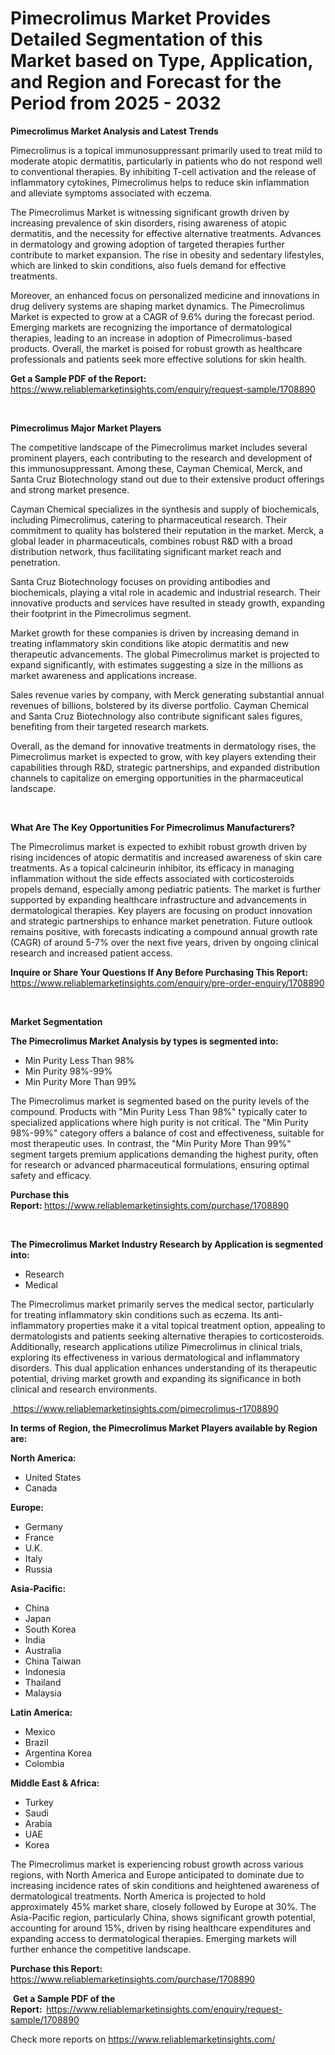 <p><h1>Pimecrolimus Market Provides Detailed Segmentation of this Market based on Type, Application, and Region and Forecast for the Period from 2025 - 2032</h1></p><p><strong>Pimecrolimus Market Analysis and Latest Trends</strong></p>
<p><p>Pimecrolimus is a topical immunosuppressant primarily used to treat mild to moderate atopic dermatitis, particularly in patients who do not respond well to conventional therapies. By inhibiting T-cell activation and the release of inflammatory cytokines, Pimecrolimus helps to reduce skin inflammation and alleviate symptoms associated with eczema.</p><p>The Pimecrolimus Market is witnessing significant growth driven by increasing prevalence of skin disorders, rising awareness of atopic dermatitis, and the necessity for effective alternative treatments. Advances in dermatology and growing adoption of targeted therapies further contribute to market expansion. The rise in obesity and sedentary lifestyles, which are linked to skin conditions, also fuels demand for effective treatments.</p><p>Moreover, an enhanced focus on personalized medicine and innovations in drug delivery systems are shaping market dynamics. The Pimecrolimus Market is expected to grow at a CAGR of 9.6% during the forecast period. Emerging markets are recognizing the importance of dermatological therapies, leading to an increase in adoption of Pimecrolimus-based products. Overall, the market is poised for robust growth as healthcare professionals and patients seek more effective solutions for skin health.</p></p>
<p><strong>Get a Sample PDF of the Report:&nbsp;</strong> <a href="https://www.reliablemarketinsights.com/enquiry/request-sample/1708890?utm_campaign=2756&utm_medium=2&utm_source=Github&utm_content=ia&utm_term=27032025&utm_id=pimecrolimus">https://www.reliablemarketinsights.com/enquiry/request-sample/1708890</a></p>
<p>&nbsp;</p>
<p><strong>Pimecrolimus Major Market Players</strong></p>
<p><p>The competitive landscape of the Pimecrolimus market includes several prominent players, each contributing to the research and development of this immunosuppressant. Among these, Cayman Chemical, Merck, and Santa Cruz Biotechnology stand out due to their extensive product offerings and strong market presence.</p><p>Cayman Chemical specializes in the synthesis and supply of biochemicals, including Pimecrolimus, catering to pharmaceutical research. Their commitment to quality has bolstered their reputation in the market. Merck, a global leader in pharmaceuticals, combines robust R&D with a broad distribution network, thus facilitating significant market reach and penetration.</p><p>Santa Cruz Biotechnology focuses on providing antibodies and biochemicals, playing a vital role in academic and industrial research. Their innovative products and services have resulted in steady growth, expanding their footprint in the Pimecrolimus segment.</p><p>Market growth for these companies is driven by increasing demand in treating inflammatory skin conditions like atopic dermatitis and new therapeutic advancements. The global Pimecrolimus market is projected to expand significantly, with estimates suggesting a size in the millions as market awareness and applications increase. </p><p>Sales revenue varies by company, with Merck generating substantial annual revenues of billions, bolstered by its diverse portfolio. Cayman Chemical and Santa Cruz Biotechnology also contribute significant sales figures, benefiting from their targeted research markets.</p><p>Overall, as the demand for innovative treatments in dermatology rises, the Pimecrolimus market is expected to grow, with key players extending their capabilities through R&D, strategic partnerships, and expanded distribution channels to capitalize on emerging opportunities in the pharmaceutical landscape.</p></p>
<p>&nbsp;</p>
<p><strong>What Are The Key Opportunities For Pimecrolimus Manufacturers?</strong></p>
<p><p>The Pimecrolimus market is expected to exhibit robust growth driven by rising incidences of atopic dermatitis and increased awareness of skin care treatments. As a topical calcineurin inhibitor, its efficacy in managing inflammation without the side effects associated with corticosteroids propels demand, especially among pediatric patients. The market is further supported by expanding healthcare infrastructure and advancements in dermatological therapies. Key players are focusing on product innovation and strategic partnerships to enhance market penetration. Future outlook remains positive, with forecasts indicating a compound annual growth rate (CAGR) of around 5-7% over the next five years, driven by ongoing clinical research and increased patient access.</p></p>
<p><strong>Inquire or Share Your Questions If Any Before Purchasing This Report:</strong> <a href="https://www.reliablemarketinsights.com/enquiry/pre-order-enquiry/1708890?utm_campaign=2756&utm_medium=2&utm_source=Github&utm_content=ia&utm_term=27032025&utm_id=pimecrolimus">https://www.reliablemarketinsights.com/enquiry/pre-order-enquiry/1708890</a></p>
<p>&nbsp;</p>
<p><strong>Market Segmentation</strong></p>
<p><strong>The Pimecrolimus Market Analysis by types is segmented into:</strong></p>
<p><ul><li>Min Purity Less Than 98%</li><li>Min Purity 98%-99%</li><li>Min Purity More Than 99%</li></ul></p>
<p><p>The Pimecrolimus market is segmented based on the purity levels of the compound. Products with "Min Purity Less Than 98%" typically cater to specialized applications where high purity is not critical. The "Min Purity 98%-99%" category offers a balance of cost and effectiveness, suitable for most therapeutic uses. In contrast, the "Min Purity More Than 99%" segment targets premium applications demanding the highest purity, often for research or advanced pharmaceutical formulations, ensuring optimal safety and efficacy.</p></p>
<p><strong>Purchase this Report:&nbsp;</strong><a href="https://www.reliablemarketinsights.com/purchase/1708890?utm_campaign=2756&utm_medium=2&utm_source=Github&utm_content=ia&utm_term=27032025&utm_id=pimecrolimus">https://www.reliablemarketinsights.com/purchase/1708890</a></p>
<p>&nbsp;</p>
<p><strong>The Pimecrolimus Market Industry Research by Application is segmented into:</strong></p>
<p><ul><li>Research</li><li>Medical</li></ul></p>
<p><p>The Pimecrolimus market primarily serves the medical sector, particularly for treating inflammatory skin conditions such as eczema. Its anti-inflammatory properties make it a vital topical treatment option, appealing to dermatologists and patients seeking alternative therapies to corticosteroids. Additionally, research applications utilize Pimecrolimus in clinical trials, exploring its effectiveness in various dermatological and inflammatory disorders. This dual application enhances understanding of its therapeutic potential, driving market growth and expanding its significance in both clinical and research environments.</p></p>
<p><a href="https://www.reliablemarketinsights.com/pimecrolimus-r1708890?utm_campaign=2756&utm_medium=2&utm_source=Github&utm_content=ia&utm_term=27032025&utm_id=pimecrolimus">&nbsp;https://www.reliablemarketinsights.com/pimecrolimus-r1708890</a></p>
<p><strong>In terms of Region, the Pimecrolimus Market Players available by Region are:</strong></p>
<p>
    <p> <strong> North America: </strong>
        <ul>
            <li>United States</li>
            <li>Canada</li>
        </ul>
        </p> 
    <p> <strong> Europe: </strong>
        <ul>
            <li>Germany</li>
            <li>France</li>
            <li>U.K.</li>
            <li>Italy</li>
            <li>Russia</li>
        </ul>
        </p> 
    <p> <strong> Asia-Pacific: </strong>
        <ul>
            <li>China</li>
            <li>Japan</li>
            <li>South Korea</li>
            <li>India</li>
            <li>Australia</li>
            <li>China Taiwan</li>
            <li>Indonesia</li>
            <li>Thailand</li>
            <li>Malaysia</li>
        </ul>
        </p> 
    <p> <strong> Latin America: </strong>
        <ul>
            <li>Mexico</li>
            <li>Brazil</li>
            <li>Argentina Korea</li>
            <li>Colombia</li>
        </ul>
        </p> 
    <p> <strong> Middle East & Africa: </strong>
        <ul>
            <li>Turkey</li>
            <li>Saudi</li>
            <li>Arabia</li>
            <li>UAE</li>
            <li>Korea</li>
        </ul>
    </p>
    </p>
<p><p>The Pimecrolimus market is experiencing robust growth across various regions, with North America and Europe anticipated to dominate due to increasing incidence rates of skin conditions and heightened awareness of dermatological treatments. North America is projected to hold approximately 45% market share, closely followed by Europe at 30%. The Asia-Pacific region, particularly China, shows significant growth potential, accounting for around 15%, driven by rising healthcare expenditures and expanding access to dermatological therapies. Emerging markets will further enhance the competitive landscape.</p></p>
<p><strong>Purchase this Report: </strong><a href="https://www.reliablemarketinsights.com/purchase/1708890?utm_campaign=2756&utm_medium=2&utm_source=Github&utm_content=ia&utm_term=27032025&utm_id=pimecrolimus">https://www.reliablemarketinsights.com/purchase/1708890</a></p>
<p>&nbsp;<strong>Get a Sample PDF of the Report:&nbsp;&nbsp;</strong><a href="https://www.reliablemarketinsights.com/enquiry/request-sample/1708890?utm_campaign=2756&utm_medium=2&utm_source=Github&utm_content=ia&utm_term=27032025&utm_id=pimecrolimus">https://www.reliablemarketinsights.com/enquiry/request-sample/1708890</a></p>
<p><strong></strong></p>
<p>Check more reports on <a href="https://www.reliablemarketinsights.com/?utm_campaign=2756&utm_medium=2&utm_source=Github&utm_content=ia&utm_term=27032025&utm_id=pimecrolimus">https://www.reliablemarketinsights.com/</a></p>